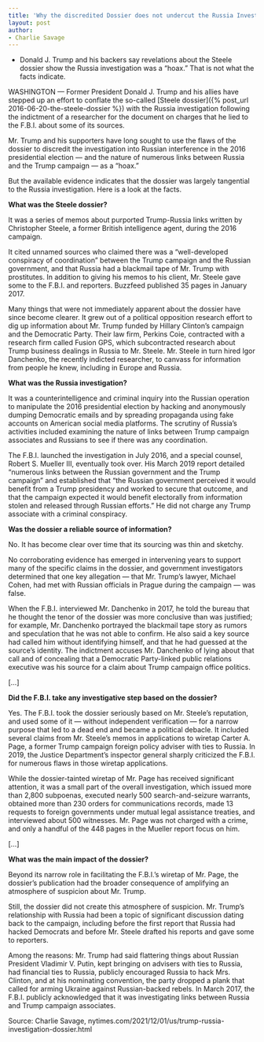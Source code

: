 ```yaml
---
title: 'Why the discredited Dossier does not undercut the Russia Investigation'
layout: post
author:
- Charlie Savage
---
```


- Donald J. Trump and his backers say revelations about the Steele dossier show the Russia investigation was a “hoax.” That is not what the facts indicate.

WASHINGTON — Former President Donald J. Trump and his allies have stepped up an effort to conflate the so-called [Steele dossier]({% post_url 2016-06-20-the-steele-dossier %}) with the Russia investigation following the indictment of a researcher for the document on charges that he lied to the F.B.I. about some of its sources.

Mr. Trump and his supporters have long sought to use the flaws of the dossier to discredit the investigation into Russian interference in the 2016 presidential election — and the nature of numerous links between Russia and the Trump campaign — as a “hoax.”

But the available evidence indicates that the dossier was largely tangential to the Russia investigation. Here is a look at the facts.

**What was the Steele dossier?**

It was a series of memos about purported Trump-Russia links written by Christopher Steele, a former British intelligence agent, during the 2016 campaign.

It cited unnamed sources who claimed there was a “well-developed conspiracy of coordination” between the Trump campaign and the Russian government, and that Russia had a blackmail tape of Mr. Trump with prostitutes. In addition to giving his memos to his client, Mr. Steele gave some to the F.B.I. and reporters. Buzzfeed published 35 pages in January 2017.

Many things that were not immediately apparent about the dossier have since become clearer. It grew out of a political opposition research effort to dig up information about Mr. Trump funded by Hillary Clinton’s campaign and the Democratic Party. Their law firm, Perkins Coie, contracted with a research firm called Fusion GPS, which subcontracted research about Trump business dealings in Russia to Mr. Steele. Mr. Steele in turn hired Igor Danchenko, the recently indicted researcher, to canvass for information from people he knew, including in Europe and Russia.

**What was the Russia investigation?**

It was a counterintelligence and criminal inquiry into the Russian operation to manipulate the 2016 presidential election by hacking and anonymously dumping Democratic emails and by spreading propaganda using fake accounts on American social media platforms. The scrutiny of Russia’s activities included examining the nature of links between Trump campaign associates and Russians to see if there was any coordination.

The F.B.I. launched the investigation in July 2016, and a special counsel, Robert S. Mueller III, eventually took over. His March 2019 report detailed “numerous links between the Russian government and the Trump campaign” and established that “the Russian government perceived it would benefit from a Trump presidency and worked to secure that outcome, and that the campaign expected it would benefit electorally from information stolen and released through Russian efforts.” He did not charge any Trump associate with a criminal conspiracy.

**Was the dossier a reliable source of information?**

No. It has become clear over time that its sourcing was thin and sketchy.

No corroborating evidence has emerged in intervening years to support many of the specific claims in the dossier, and government investigators determined that one key allegation — that Mr. Trump’s lawyer, Michael Cohen, had met with Russian officials in Prague during the campaign — was false.

When the F.B.I. interviewed Mr. Danchenko in 2017, he told the bureau that he thought the tenor of the dossier was more conclusive than was justified; for example, Mr. Danchenko portrayed the blackmail tape story as rumors and speculation that he was not able to confirm. He also said a key source had called him without identifying himself, and that he had guessed at the source’s identity. The indictment accuses Mr. Danchenko of lying about that call and of concealing that a Democratic Party-linked public relations executive was his source for a claim about Trump campaign office politics.

[…]

**Did the F.B.I. take any investigative step based on the dossier?**

Yes. The F.B.I. took the dossier seriously based on Mr. Steele’s reputation, and used some of it — without independent verification — for a narrow purpose that led to a dead end and became a political debacle. It included several claims from Mr. Steele’s memos in applications to wiretap Carter A. Page, a former Trump campaign foreign policy adviser with ties to Russia. In 2019, the Justice Department’s inspector general sharply criticized the F.B.I. for numerous flaws in those wiretap applications.

While the dossier-tainted wiretap of Mr. Page has received significant attention, it was a small part of the overall investigation, which issued more than 2,800 subpoenas, executed nearly 500 search-and-seizure warrants, obtained more than 230 orders for communications records, made 13 requests to foreign governments under mutual legal assistance treaties, and interviewed about 500 witnesses. Mr. Page was not charged with a crime, and only a handful of the 448 pages in the Mueller report focus on him.

[…]

**What was the main impact of the dossier?**

Beyond its narrow role in facilitating the F.B.I.’s wiretap of Mr. Page, the dossier’s publication had the broader consequence of amplifying an atmosphere of suspicion about Mr. Trump.

Still, the dossier did not create this atmosphere of suspicion. Mr. Trump’s relationship with Russia had been a topic of significant discussion dating back to the campaign, including before the first report that Russia had hacked Democrats and before Mr. Steele drafted his reports and gave some to reporters.

Among the reasons: Mr. Trump had said flattering things about Russian President Vladimir V. Putin, kept bringing on advisers with ties to Russia, had financial ties to Russia, publicly encouraged Russia to hack Mrs. Clinton, and at his nominating convention, the party dropped a plank that called for arming Ukraine against Russian-backed rebels. In March 2017, the F.B.I. publicly acknowledged that it was investigating links between Russia and Trump campaign associates.

Source: Charlie Savage, nytimes.com/2021/12/01/us/trump-russia-investigation-dossier.html
